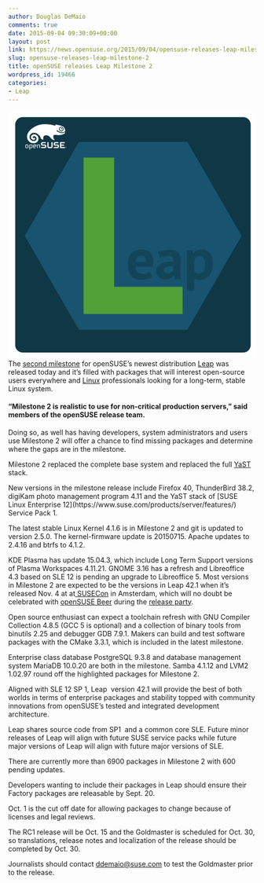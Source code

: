 ```yaml
---
author: Douglas DeMaio
comments: true
date: 2015-09-04 09:30:09+00:00
layout: post
link: https://news.opensuse.org/2015/09/04/opensuse-releases-leap-milestone-2/
slug: opensuse-releases-leap-milestone-2
title: openSUSE releases Leap Milestone 2
wordpress_id: 19466
categories:
- Leap
---
```


[![Leap1](/wp-content/uploads/2015/07/Leap1.png)](/wp-content/uploads/2015/07/Leap1.png)The [second milestone](https://software.opensuse.org/developer) for openSUSE’s newest distribution [Leap](https://en.opensuse.org/Portal:Leap) was released today and it’s filled with packages that will interest open-source users everywhere and [Linux](https://www.linux.com/) professionals looking for a long-term, stable Linux system.


#### “Milestone 2 is realistic to use for non-critical production servers,” said members of the openSUSE release team.


Doing so, as well has having developers, system administrators and users use Milestone 2 will offer a chance to find missing packages and determine where the gaps are in the milestone.

Milestone 2 replaced the complete base system and replaced the full [YaST](//yast.github.io/) stack.

<!-- more -->New versions in the milestone release include Firefox 40, ThunderBird 38.2, digiKam photo management program 4.11 and the YaST stack of [SUSE Linux Enterprise 12](https://www.suse.com/products/server/features/) Service Pack 1.

The latest stable Linux Kernel 4.1.6 is in Milestone 2 and git is updated to version 2.5.0. The kernel-firmware update is 20150715. Apache updates to 2.4.16 and btrfs to 4.1.2.

KDE Plasma has update 15.04.3, which include Long Term Support versions of Plasma Workspaces 4.11.21. GNOME 3.16 has a refresh and Libreoffice 4.3 based on SLE 12 is pending an upgrade to Libreoffice 5. Most versions in Milestone 2 are expected to be the versions in Leap 42.1 when it’s released Nov. 4 at at[ SUSECon](//www.susecon.com/) in Amsterdam, which will no doubt be celebrated with [openSUSE Beer](https://en.opensuse.org/openSUSE:Beer) during the [release party](https://en.opensuse.org/openSUSE:Launch_parties).

Open source enthusiast can expect a toolchain refresh with GNU Compiler Collection 4.8.5 (GCC 5 is optional) and a collection of binary tools from binutils 2.25 and debugger GDB 7.9.1. Makers can build and test software packages with the CMake 3.3.1, which is included in the latest milestone.

Enterprise class database PostgreSQL 9.3.8 and database management system MariaDB 10.0.20 are both in the milestone. Samba 4.1.12 and LVM2 1.02.97 round off the highlighted packages for Milestone 2.

Aligned with SLE 12 SP 1, Leap  version 42.1 will provide the best of both worlds in terms of enterprise packages and stability topped with community innovations from openSUSE’s tested and integrated development architecture.

Leap shares source code from SP1  and a common core SLE. Future minor releases of Leap will align with future SUSE service packs while future major versions of Leap will align with future major versions of SLE.

There are currently more than 6900 packages in Milestone 2 with 600 pending updates.

Developers wanting to include their packages in Leap should ensure their Factory packages are releasable by Sept. 20.

Oct. 1 is the cut off date for allowing packages to change because of licenses and legal reviews.

The RC1 release will be Oct. 15 and the Goldmaster is scheduled for Oct. 30, so translations, release notes and localization of the release should be completed by Oct. 30.

Journalists should contact [ddemaio@suse.com](mailto:ddemaio@suse.com) to test the Goldmaster prior to the release.
